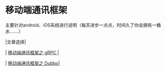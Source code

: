 # 移动端通讯框架

主要针对android、iOS系统进行说明（每天进步一点点，时间久了你会拥有一桶水.......）

|文章选择|

| [移动端通讯框架之  gRPC ](/content：gRPC.md)|

| [移动端通讯框架之  Dubbo](/content：Dubbo.md)|

